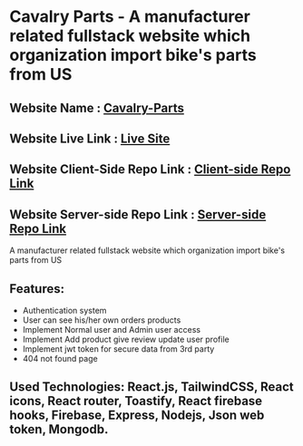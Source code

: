# Cavalry Parts - A manufacturer related fullstack website which organization import bike's parts from US
## Website Name : [Cavalry-Parts](https://cavalry-parts.web.app/)
## Website Live Link : [Live Site](https://cavalry-parts.web.app/)
## Website Client-Side Repo Link : [Client-side Repo Link](https://github.com/programming-hero-web-course1/manufacturer-website-client-side-ullash4)
## Website Server-side Repo Link : [Server-side Repo Link](https://github.com/programming-hero-web-course1/manufacturer-website-server-side-ullash4)
A manufacturer related fullstack website which organization import bike's parts from US
## Features:

- Authentication system
- User can see his/her own orders products
- Implement Normal user and Admin user access
- Implement Add product give review update user profile 
- Implement jwt token for secure data from 3rd party
- 404 not found  page


## Used Technologies: React.js, TailwindCSS, React icons, React router, Toastify, React firebase hooks, Firebase, Express, Nodejs, Json web token, Mongodb.